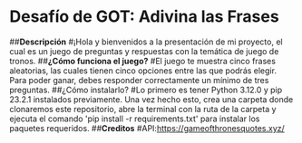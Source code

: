 # **Desafío de GOT: Adivina las Frases** 
##**Descripción**
#¡Hola y bienvenidos a la presentación de mi proyecto, el cual es un juego de preguntas y respuestas con la temática de juego de tronos.
##**¿Cómo funciona el juego?**
#El juego te muestra cinco frases aleatorias, las cuales tienen cinco opciones entre las que podrás elegir. Para poder ganar, debes responder correctamente un mínimo de tres preguntas.
##¿Cómo instalarlo?
#Lo primero es tener Python 3.12.0 y pip 23.2.1 instalados previamente. Una vez hecho esto, crea una carpeta donde clonaremos este repositorio, abre la terminal con la ruta de la carpeta y ejecuta el comando 'pip install -r requirements.txt' para instalar los paquetes requeridos.
##**Creditos**
#API:https://gameofthronesquotes.xyz/
